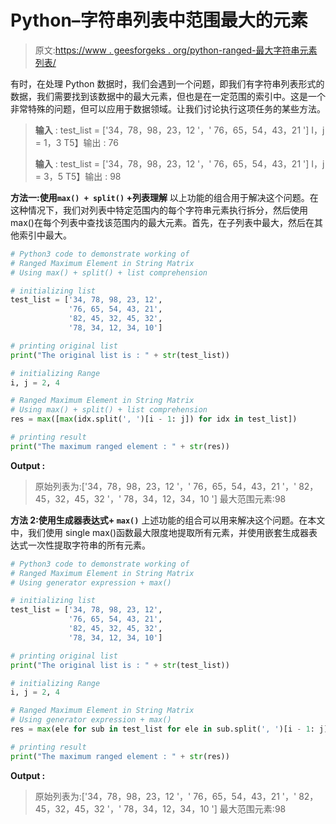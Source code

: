 # Python–字符串列表中范围最大的元素

> 原文:[https://www . geesforgeks . org/python-ranged-最大字符串元素列表/](https://www.geeksforgeeks.org/python-ranged-maximum-element-in-string-list/)

有时，在处理 Python 数据时，我们会遇到一个问题，即我们有字符串列表形式的数据，我们需要找到该数据中的最大元素，但也是在一定范围的索引中。这是一个非常特殊的问题，但可以应用于数据领域。让我们讨论执行这项任务的某些方法。

> **输入** :
> test_list = ['34，78，98，23，12 '，' 76，65，54，43，21 ']
> I，j = 1，3
> T5】输出 : 76
> 
> **输入** :
> test_list = ['34，78，98，23，12 '，' 76，65，54，43，21 ']
> I，j = 3，5
> T5】输出 : 98

**方法一:使用`max() + split()` +列表理解**
以上功能的组合用于解决这个问题。在这种情况下，我们对列表中特定范围内的每个字符串元素执行拆分，然后使用 max()在每个列表中查找该范围内的最大元素。首先，在子列表中最大，然后在其他索引中最大。

```py
# Python3 code to demonstrate working of 
# Ranged Maximum Element in String Matrix
# Using max() + split() + list comprehension

# initializing list
test_list = ['34, 78, 98, 23, 12',
             '76, 65, 54, 43, 21',
             '82, 45, 32, 45, 32',
             '78, 34, 12, 34, 10']

# printing original list
print("The original list is : " + str(test_list))

# initializing Range 
i, j = 2, 4

# Ranged Maximum Element in String Matrix
# Using max() + split() + list comprehension
res = max([max(idx.split(', ')[i - 1: j]) for idx in test_list])

# printing result 
print("The maximum ranged element : " + str(res)) 
```

**Output :**

> 原始列表为:['34，78，98，23，12 '，' 76，65，54，43，21 '，' 82，45，32，45，32 '，' 78，34，12，34，10 ']
> 最大范围元素:98

**方法 2:使用生成器表达式+ `max()`**
上述功能的组合可以用来解决这个问题。在本文中，我们使用 single max()函数最大限度地提取所有元素，并使用嵌套生成器表达式一次性提取字符串的所有元素。

```py
# Python3 code to demonstrate working of 
# Ranged Maximum Element in String Matrix
# Using generator expression + max()

# initializing list
test_list = ['34, 78, 98, 23, 12',
             '76, 65, 54, 43, 21',
             '82, 45, 32, 45, 32',
             '78, 34, 12, 34, 10']

# printing original list
print("The original list is : " + str(test_list))

# initializing Range 
i, j = 2, 4

# Ranged Maximum Element in String Matrix
# Using generator expression + max()
res = max(ele for sub in test_list for ele in sub.split(', ')[i - 1: j])

# printing result 
print("The maximum ranged element : " + str(res)) 
```

**Output :**

> 原始列表为:['34，78，98，23，12 '，' 76，65，54，43，21 '，' 82，45，32，45，32 '，' 78，34，12，34，10 ']
> 最大范围元素:98